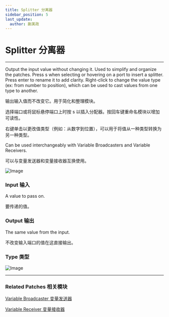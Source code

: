 ```yaml
---
title: Splitter 分离器
sidebar_position: 5
last_update:
  author: 蒯美政
---
```


# Splitter 分离器

---

Output the input value without changing it. Used to simplify and organize the patches. Press s when selecting or hovering on a port to insert a splitter. Press enter to rename it to add clarity. Right-click to change the value type (ex: from number to position), which can be used to cast values from one type to another.

输出输入值而不改变它。用于简化和整理模块。

选择端口或将鼠标悬停端口上时按 s 以插入分配器。按回车键重命名模块以增加可读性。

右键单击以更改值类型（例如：从数字到位置），可以用于将值从一种类型转换为另一种类型。

Can be used interchangeably with Variable Broadcasters and Variable Receivers.

可以与变量发送器和变量接收器互换使用。

![Image](@site/static/img/docs/Utility/splitter.png)

### Input 输入

A value to pass on.

要传递的值。

### Output 输出

The same value from the input.

不改变输入端口的值在这直接输出。

### Type 类型

![Image](@site/static/img/docs/Utility/splitter-item.png)

---

### Related Patches 相关模块

[Variable Broadcaster 变量发送器](./Variable%20Broadcaster.md)

[Variable Receiver 变量接收器](./Variable%20Receiver.md)
